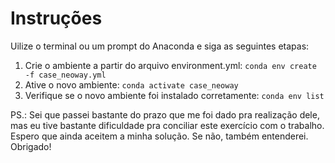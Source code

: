 # Instruções

Uilize o terminal ou um prompt do Anaconda e siga as seguintes etapas:

1. Crie o ambiente a partir do arquivo environment.yml: `conda env create -f case_neoway.yml`
2. Ative o novo ambiente: `conda activate case_neoway`
3. Verifique se o novo ambiente foi instalado corretamente: `conda env list`

PS.: Sei que passei bastante do prazo que me foi dado pra realização dele, mas eu tive bastante dificuldade pra conciliar este exercício com o trabalho. Espero que ainda aceitem a minha solução. Se não, também entenderei. Obrigado!
